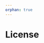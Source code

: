 ```yaml
---
orphan: true
---
```


# License

```{include} ../LICENSE

```
                                                                                                                                                                                                                                                          
